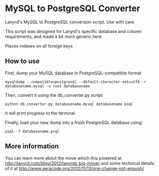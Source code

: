 MySQL to PostgreSQL Converter
=============================

Lanyrd's MySQL to PostgreSQL conversion script. Use with care.

This script was designed for Lanyrd's specific database and column requirements, and made a bit more generic here.

Places indexes on all foreign keys

How to use
----------

First, dump your MySQL database in PostgreSQL-compatible format

    mysqldump --compatible=postgresql --default-character-set=utf8 -r databasename.mysql -u root databasename

Then, convert it using the db_converter.py script:

    python db_converter.py databasename.mysql databasename.psql

It will print progress to the terminal.

Finally, load your new dump into a fresh PostgreSQL database using: 

    psql -f databasename.psql

More information
----------------

You can learn more about the move which this powered at http://lanyrd.com/blog/2012/lanyrds-big-move/ and some technical details of it at http://www.aeracode.org/2012/11/13/one-change-not-enough/
